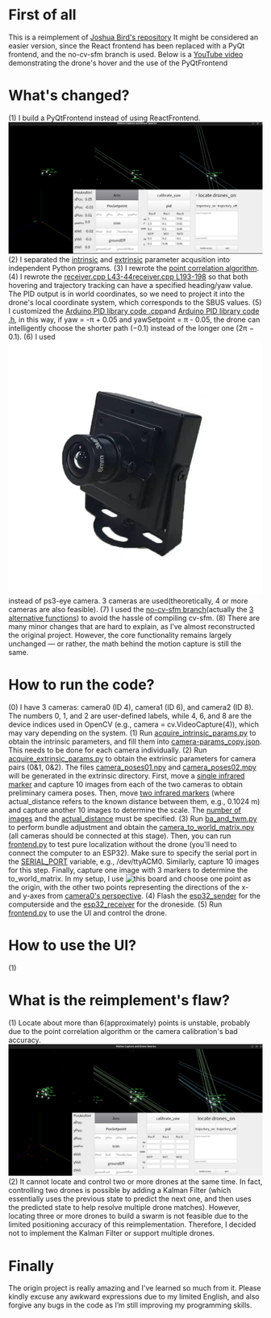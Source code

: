 # First of all
This is a reimplement of [Joshua Bird's repository](https://github.com/jyjblrd/Low-Cost-Mocap)
It might be considered an easier version, since the React frontend has been replaced with a PyQt frontend, and the no-cv-sfm branch is used.
Below is a [YouTube video](https://youtu.be/QF4qJRMAZwg) demonstrating the drone's hover and the use of the PyQtFrontend

# What's changed?
(1) I build a PyQtFrontend instead of using ReactFrontend.
![PyQtFrontend](pictures/PyQtFrontend.png)
(2) I separated the [intrinsic](computer_code/acquire_intrinsic_params.py) and [extrinsic](computer_code/acquire_extrinsic_params.py) parameter acqusition into independent Python programs.
(3) I rewrote the [point correlation algorithm](computer_code/mocap/helpers.py#L323-L408).
(4) I rewrote the [receiver.cpp L43-44](esp32_receiver/src/receiver.cpp#L43-L44)[receiver.cpp L193-198](esp32_receiver/src/receiver.cpp#L195-L198) so that both hovering and trajectory tracking can have a specified heading/yaw value. The PID output is in world coordinates, so we need to project it into the drone's local coordinate system, which corresponds to the SBUS values.
(5) I customized the [Arduino PID library code .cpp](esp32_receiver/lib/PID_v1_bc/PID_v1_bc.cpp#L47-L139)and [Arduino PID library code .h](esp32_receiver/lib/PID_v1_bc/PID_v1_bc.h), in this way, if yaw = -π + 0.05 and yawSetpoint = π - 0.05, the drone can intelligently choose the shorter path (−0.1) instead of the longer one (2π − 0.1).
(6) I used ![webcam](pictures/webcam.jpeg) instead of ps3-eye camera. 3 cameras are used(theoretically, 4 or more cameras are also feasible).
(7) I used the [no-cv-sfm branch](https://github.com/jyjblrd/Low-Cost-Mocap/tree/no-cv-sfm)(actually the [3 alternative functions](computer_code/mocap/helpers.py#L508-L571)) to avoid the hassle of compiling cv-sfm.
(8) There are many minor changes that are hard to explain, as I’ve almost reconstructed the original project. However, the core functionality remains largely unchanged — or rather, the math behind the motion capture is still the same.

# How to run the code?
(0) I have 3 cameras: camera0 (ID 4), camera1 (ID 6), and camera2 (ID 8). The numbers 0, 1, and 2 are user-defined labels, while 4, 6, and 8 are the device indices used in OpenCV (e.g., camera = cv.VideoCapture(4)), which may vary depending on the system.
(1) Run [acquire_intrinsic_params.py](computer_code/acquire_intrinsic_params.py) to obtain the intrinsic parameters, and fill them into [camera-params_copy.json](computer_code/mocap/camera-params_copy.json). This needs to be done for each camera individually.
(2) Run [acquire_extrinsic_params.py](computer_code/acquire_extrinsic_params.py) to obtain the extrinsic parameters for camera pairs (0&1, 0&2). The files [camera_poses01.npy](computer_code/extrinsic/camera_poses01.npy) and [camera_poses02.mpy](computer_code/extrinsic/camera_poses02.npy) will be generated in the extrinsic directory. First, move a [single infrared marker](pictures/1_marker_board.jpeg) and capture 10 images from each of the two cameras to obtain preliminary camera poses. Then, move [two infrared markers](pictures/2_marker_board.jpeg) (where actual_distance refers to the known distance between them, e.g., 0.1024 m) and capture another 10 images to determine the scale. The [number of images](computer_code/acquire_extrinsic_params.py#L10) and the [actual_distance](computer_code/acquire_extrinsic_params.py#L11) must be specified.
(3) Run [ba_and_twm.py](computer_code/ba_and_twm.py) to perform bundle adjustment and obtain the [camera_to_world_matrix.npy](computer_code/extrinsic/camera_to_world_matrix.npy) (all cameras should be connected at this stage). Then, you can run [frontend.py](computer_code/frontend.py) to test pure localization without the drone (you'll need to connect the computer to an ESP32). Make sure to specify the serial port in the [SERIAL_PORT](computer_code/frontend.py#L55) variable, e.g., /dev/ttyACM0. Similarly, capture 10 images for this step. Finally, capture one image with 3 markers to determine the to_world_matrix. In my setup, I use ![this board](pictures/3_markers_board.jpeg) and choose one point as the origin, with the other two points representing the directions of the x- and y-axes from [camera0's perspective](pictures/3markers_in_camera0_view.png).
(4) Flash the [esp32_sender](esp32_sender/src/sender.cpp) for the computerside and the [esp32_receiver](esp32_receiver/src/receiver.cpp) for the droneside.
(5) Run [frontend.py](computer_code/frontend.py) to use the UI and control the drone.

# How to use the UI?
(1) 

# What is the reimplement's flaw?
(1) Locate about more than 6(approximately) points is unstable, probably due to the point correlation algorithm or the camera calibration's bad accuracy.![9 points situation for example](pictures/9points.png)
(2) It cannot locate and control two or more drones at the same time. In fact, controlling two drones is possible by adding a Kalman Filter (which essentially uses the previous state to predict the next one, and then uses the predicted state to help resolve multiple drone matches). However, locating three or more drones to build a swarm is not feasible due to the limited positioning accuracy of this reimplementation. Therefore, I decided not to implement the Kalman Filter or support multiple drones.

# Finally
The origin project is really amazing and I've learned so much from it.
Please kindly excuse any awkward expressions due to my limited English, and also forgive any bugs in the code as I’m still improving my programming skills.
